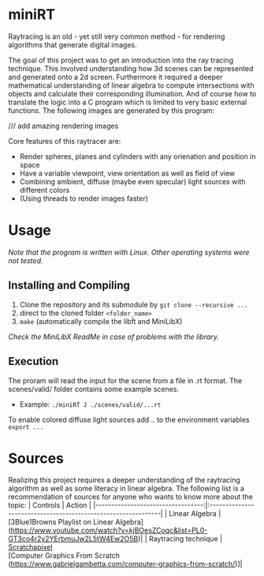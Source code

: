 # miniRT

Raytracing is an old - yet still very common method - for rendering algorithms that generate digital images.

The goal of this project was to get an introduction into the ray tracing technique. This involved understanding how 3d scenes can be represented and generated onto a 2d screen. Furthermore it required a deeper mathematical understanding of linear algebra to compute intersections with objects and calculate their corresponding illumination. And of course how to translate the logic into a C program which is limited to very basic external functions. 
The following images are generated by this program:

/// add amazing rendering images

Core features of this raytracer are:
- Render spheres, planes and cylinders with any orienation and position in space
- Have a variable viewpoint, view orientation as well as field of view
- Combining ambient, diffuse (maybe even specular) light sources with different colors
- (Using threads to render images faster)

# Usage
*Note that the program is written with Linux. Other operating systems were not tested.*

## Installing and Compiling
1) Clone the repository and its submodule by ``` git clone --recursive ... ```
2) direct to the cloned folder ```<folder_name>```
3) ```make``` (automatically compile the libft and MiniLibX)

*Check the MiniLibX ReadMe in case of problems with the library.*

## Execution
The proram will read the input for the scene from a file in .rt format. The scenes/valid/ folder contains some example scenes.
* Example: ```./miniRT J ./scenes/valid/...rt```

To enable colored diffuse light sources add .. to the environment variables
``` export ... ```

# Sources
Realizing this project requires a deeper understanding of the raytracing algorithm as well as some literacy in linear algebra. The following list is a recommendation of sources for anyone who wants to know more about the topic:
| Controls							| Action                                                        |
|----------------------------------:|:--------------------------------------------------------------|
| Linear Algebra					| [3Blue1Browns Playlist on Linear Algebra] (https://www.youtube.com/watch?v=kjBOesZCoqc&list=PL0-GT3co4r2y2YErbmuJw2L5tW4Ew2O5B)|
| Raytracing technique				| [Scratchapixel](https://www.scratchapixel.com/index.html)		
									  [Computer Graphics From Scratch (https://www.gabrielgambetta.com/computer-graphics-from-scratch/)]|
